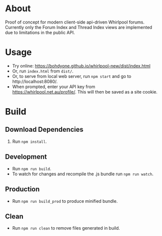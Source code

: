 # About #
Proof of concept for modern client-side api-driven Whirlpool forums.
Currently only the Forum Index and Thread Index views are implemented due to limitations in the public API.

# Usage #
* Try online: https://bohdyone.github.io/whirlpool-new/dist/index.html
* Or, run `index.html` from `dist/`.
* Or, to serve from local web server, run `npm start` and go to http://localhost:8080/.
* When prompted, enter your API key from https://whirlpool.net.au/profile/. This will then be saved as a site cookie.

# Build #

## Download Dependencies
1. Run `npm install`.

## Development ##
* Run `npm run build`.
* To watch for changes and recompile the .js bundle run `npm run watch`.

## Production ##
* Run `npm run build_prod` to produce minified bundle.

## Clean ##
* Run `npm run clean` to remove files generated in build.
